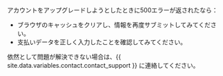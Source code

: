 アカウントをアップグレードしようとしたときに500エラーが返されたなら：
  - ブラウザのキャッシュをクリアし、情報を再度サブミットしてみてください。
  - 支払いデータを正しく入力したことを確認してみてください。

依然として問題が解決できない場合は、{{ site.data.variables.contact.contact_support }} に連絡してください。
